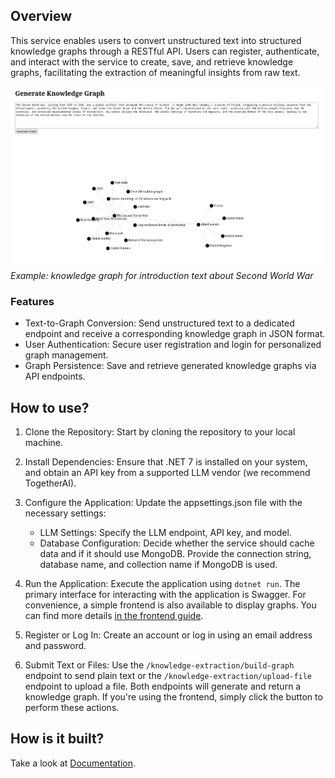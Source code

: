 ## Overview

This service enables users to convert unstructured text into structured knowledge graphs through a RESTful API. Users can register, authenticate, and interact with the service to create, save, and retrieve knowledge graphs, facilitating the extraction of meaningful insights from raw text.

![Image of knowledge graph for introduction text about Second World War](./docs/service_photo.png)
*Example: knowledge graph for introduction text about Second World War*

### Features
- Text-to-Graph Conversion: Send unstructured text to a dedicated endpoint and receive a corresponding knowledge graph in JSON format.
- User Authentication: Secure user registration and login for personalized graph management.
- Graph Persistence: Save and retrieve generated knowledge graphs via API endpoints.

## How to use?
1. Clone the Repository: Start by cloning the repository to your local machine.
2. Install Dependencies: Ensure that .NET 7 is installed on your system, and obtain an API key from a supported LLM vendor (we recommend TogetherAI).
3. Configure the Application: Update the appsettings.json file with the necessary settings:

    - LLM Settings: Specify the LLM endpoint, API key, and model.
    - Database Configuration: Decide whether the service should cache data and if it should use MongoDB. Provide the connection string, database name, and collection name if MongoDB is used.

4. Run the Application: Execute the application using `dotnet run`. The primary interface for interacting with the application is Swagger. For convenience, a simple frontend is also available to display graphs. You can find more details [in the frontend guide](./extra/README.md).
5. Register or Log In: Create an account or log in using an email address and password.
6. Submit Text or Files: Use the `/knowledge-extraction/build-graph` endpoint to send plain text or the `/knowledge-extraction/upload-file` endpoint to upload a file. Both endpoints will generate and return a knowledge graph. If you're using the frontend, simply click the button to perform these actions.

## How is it built?
Take a look at [Documentation](./docs/README.md).